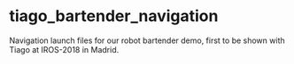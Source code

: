 # tiago_bartender_navigation

Navigation launch files for our robot bartender demo, 
first to be shown with Tiago at IROS-2018 in Madrid.
